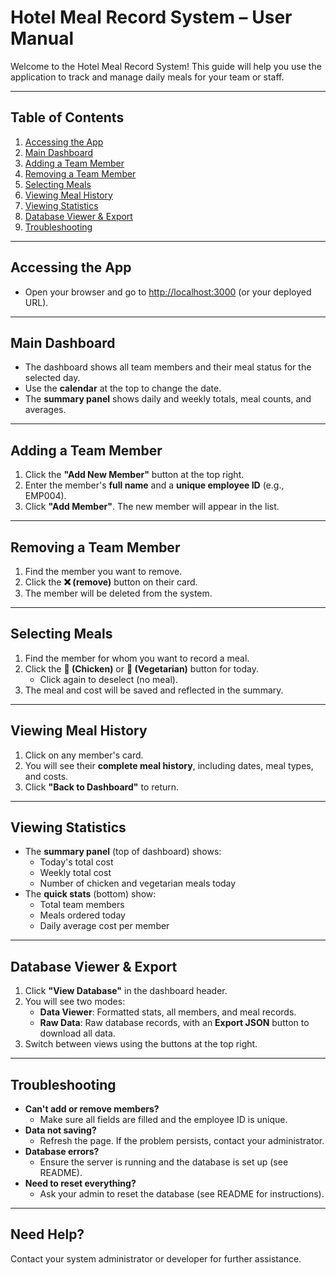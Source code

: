 # Hotel Meal Record System – User Manual

Welcome to the Hotel Meal Record System! This guide will help you use the application to track and manage daily meals for your team or staff.

---

## Table of Contents

1. [Accessing the App](#accessing-the-app)
2. [Main Dashboard](#main-dashboard)
3. [Adding a Team Member](#adding-a-team-member)
4. [Removing a Team Member](#removing-a-team-member)
5. [Selecting Meals](#selecting-meals)
6. [Viewing Meal History](#viewing-meal-history)
7. [Viewing Statistics](#viewing-statistics)
8. [Database Viewer & Export](#database-viewer--export)
9. [Troubleshooting](#troubleshooting)

---

## Accessing the App

- Open your browser and go to [http://localhost:3000](http://localhost:3000) (or your deployed URL).

---

## Main Dashboard

- The dashboard shows all team members and their meal status for the selected day.
- Use the **calendar** at the top to change the date.
- The **summary panel** shows daily and weekly totals, meal counts, and averages.

---

## Adding a Team Member

1. Click the **"Add New Member"** button at the top right.
2. Enter the member's **full name** and a **unique employee ID** (e.g., EMP004).
3. Click **"Add Member"**. The new member will appear in the list.

---

## Removing a Team Member

1. Find the member you want to remove.
2. Click the **❌ (remove)** button on their card.
3. The member will be deleted from the system.

---

## Selecting Meals

1. Find the member for whom you want to record a meal.
2. Click the **🍗 (Chicken)** or **🥗 (Vegetarian)** button for today.
   - Click again to deselect (no meal).
3. The meal and cost will be saved and reflected in the summary.

---

## Viewing Meal History

1. Click on any member's card.
2. You will see their **complete meal history**, including dates, meal types, and costs.
3. Click **"Back to Dashboard"** to return.

---

## Viewing Statistics

- The **summary panel** (top of dashboard) shows:
  - Today's total cost
  - Weekly total cost
  - Number of chicken and vegetarian meals today
- The **quick stats** (bottom) show:
  - Total team members
  - Meals ordered today
  - Daily average cost per member

---

## Database Viewer & Export

1. Click **"View Database"** in the dashboard header.
2. You will see two modes:
   - **Data Viewer**: Formatted stats, all members, and meal records.
   - **Raw Data**: Raw database records, with an **Export JSON** button to download all data.
3. Switch between views using the buttons at the top right.

---

## Troubleshooting

- **Can't add or remove members?**
  - Make sure all fields are filled and the employee ID is unique.
- **Data not saving?**
  - Refresh the page. If the problem persists, contact your administrator.
- **Database errors?**
  - Ensure the server is running and the database is set up (see README).
- **Need to reset everything?**
  - Ask your admin to reset the database (see README for instructions).

---

## Need Help?

Contact your system administrator or developer for further assistance.
